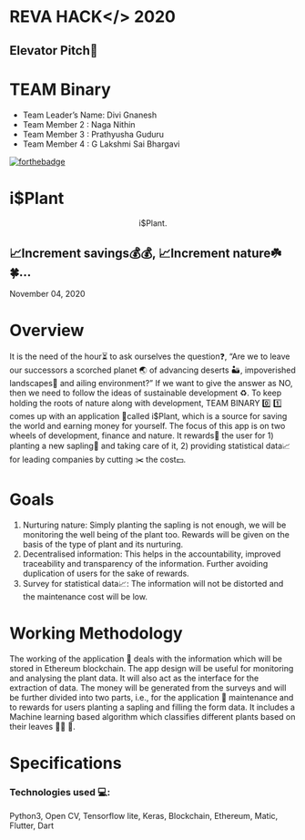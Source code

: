 
# REVA HACK</> 2020
## Elevator Pitch🎤 

# TEAM Binary
* Team Leader’s Name: Divi Gnanesh
* Team Member 2 : Naga Nithin
* Team Member 3 : Prathyusha Guduru
* Team Member 4 : G Lakshmi Sai Bhargavi


[![forthebadge](https://forthebadge.com/images/badges/made-with-python.svg)](https://forthebadge.com)




# i$Plant
<div align="center">
  i$Plant.
</div>

## 📈Increment savings💰💰, 📈Increment nature☘️ 🍀…
November 04, 2020

# Overview  
It is the need of the hour⏳ to ask ourselves the question❓, “Are we to leave our successors a scorched planet 🌏 of advancing deserts 🏜️, impoverished landscapes🌆 and ailing environment?” If we want to give the answer as NO, then we need to follow the ideas of sustainable development ♻️. To keep holding the roots of nature along with development, TEAM BINARY 0️⃣ 1️⃣  comes up with an application 📱called  i$Plant, which is a source for saving the world and earning money for yourself. The focus of this app is on two wheels of development, finance and nature. It rewards🎁 the user for 1) planting a new sapling🌿 and taking care of it, 2) providing statistical data📈 for leading companies by cutting ✂️ the cost💵.

             
# Goals 
1. Nurturing nature: Simply planting the sapling is not enough, we will be monitoring the well being of the plant too. Rewards will be given on the basis of the type of plant and its nurturing.
2. Decentralised information: This helps in the accountability, improved traceability and transparency of the information. Further avoiding duplication of users for the sake of rewards.
3. Survey for statistical data📈: The information will not be distorted and the maintenance cost will be low.

# Working Methodology 
The working of the application 📱 deals with the information which will be stored in Ethereum blockchain. The app design will be useful for  monitoring and analysing the plant data. It will also act as the interface for the extraction of data. The money will be generated from the surveys and will be further divided into two parts, i.e.,  for the application 📱 maintenance and to rewards for users planting a sapling and filling the form data. It includes a Machine learning based algorithm which classifies different plants based on their leaves 🍃🍂 🍁.
     
# Specifications 
### Technologies used 💻: 
Python3, Open CV, Tensorflow lite, Keras, Blockchain, Ethereum, Matic, Flutter, Dart
